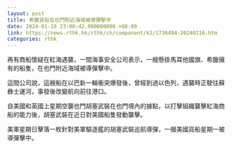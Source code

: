 ```yaml
---
layout: post
title: 希臘貨船在也門附近海域被導彈擊中
date: 2024-01-16 23:00:42.000000000 +08:00
link: https://news.rthk.hk/rthk/ch/component/k2/1736494-20240116.htm
categories: rthk
---
```


再有商船懷疑在紅海遇襲，一間海事安全公司表示，一艘懸掛馬耳他國旗、希臘擁有的船隻，在也門附近海域被導彈擊中。

這間公司說，這艘船在以巴新一輪衝突爆發後，曾經到過以色列，遇襲時正駛往蘇彝士運河，事發後改變航向前往港口。

自美國和英國上星期空襲也門胡塞武裝在也門境內的據點，以打擊組織襲擊紅海商船的能力後，胡塞武裝在近日對美國船隻發動襲擊。

美軍星期日擊落一枚針對美軍驅逐艦的胡塞武裝巡航導彈，一艘美國貨船星期一被導彈擊中。

